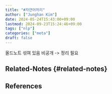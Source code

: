 ```yaml
---
title: "#자연어처리"
author: ["Junghan Kim"]
date: 2024-05-24T15:43:00+09:00
lastmod: 2024-09-23T15:24:46+09:00
tags: ["nlp"]
categories: ["meta"]
draft: false
---
```


올드노트 섞여 있음 비공개 -&gt; 정리 필요


## Related-Notes {#related-notes}

## References

<style>.csl-entry{text-indent: -1.5em; margin-left: 1.5em;}</style><div class="csl-bib-body">
</div>
